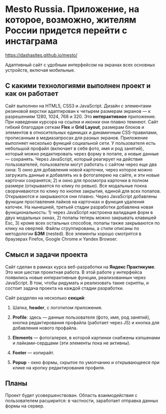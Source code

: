 
# Mesto Russia. Приложение, на которое, возможно, жителям России придется перейти с инстаграма

https://dashasites.github.io/mesto/

Адаптивный сайт с удобным интерфейсом на экранах всех основных устройств, включая мобильные.


## С какими технологиями выполнен проект и как он работает

Сайт выполнен на HTML5, CSS3 и JavaScript. Дизайн с элементами резиновой верстки адаптирован к четырем размерам экранов — к разрешениям 1280, 1024, 768 и 320. Это **интерактивное** приложение. При наведении курсора на ссылки и иконки они плавно темнеют. Сайт гибкий благодаря сеткам **Flex** и **Grid Layout**, размерам блоков и элементов в относительных единицах и динамичным CSS-правилами, прописанным в медиазапросах для разных экранов. Приложение выполняет несколько функций социальной сети. У пользователя есть небольшой профайл (включает в себя фото, имя и род занятий), который можно редактировать через форму в попапе, а новые данные — сохранять. Через JavaScript, который реагирует на действия пользователей, пользователи могут работать с сайтом через еще два окна: 1) окно для добавления новой карточки, через которое можно загружать данные и добавлять их в фотогалерею на сайте, и эти новые карточки сохранятся; 2) и окно для просмотра карточки в полном размере (открывается по клику по ревью). Все модальные покна сворачиваются по клику по кнопке закрытия, единой для всех попапов. Открываются и закрываются они плавно. Через JavaScript добавлены функции проставления лайков на карточках и функция удаления каточек. На нынешней, третьей стадии разработки добавлена новая функциональность: 1) через JavaScript настроена валидация форм в двух модальных окнах, 2) попапы теперь можно закрывать клавишей Esc, 3) кроме всех остальных способов, попапы также закрываются по клику на оверлей. Файлы сгруппированы, а стили описаны по методологии **БЭМ** (nested). Все элементы хорошо смотрятся в браузерах Firefox, Google Chrome и Yandex Browser.


## Смысл и задачи проекта

Сайт сделан в рамках курса веб-разработки на **Яндекс Практикуме**. Это моя шестая проектная работа. В этой работе у интерфейса появились новые интерактивные функции, реализованнын через JavaScript. В том, чтобы ридумать и реализовать такие скрипты, и состоит задача проекта на каждой стадии разработки.


Сайт разделен на несколько **секций**:

1. Шапка, **header**, с логотипом приложения.

2. **Profile**: здесь — данные пользователя (фото, имя, род занятий), кнопка редактирования профайла (работает через JS) и кнопка для добавления нового профайла.

3. **Elements** — фотогалерея, в которой картинки снабжены кэпшенами и лайками-сердцами (эти элементы пока не активны).

4. **Footer** —  копирайт.

4. **Popup** - окно формы, скрытое по умолчанию и открывающееся при клике на кропку редактирования профиля.


## Планы
Проект будет усовершенствован. Область взаимодействия с пользователем расширится: в частности, заработает отправка данных формы на сервер.
